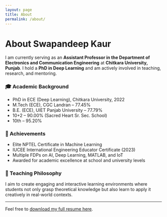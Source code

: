 ```yaml
---
layout: page
title: About
permalink: /about/
---
```


# About Swapandeep Kaur

I am currently serving as an **Assistant Professor in the Department of Electronics and Communication Engineering** at **Chitkara University, Punjab**. I hold a **PhD in Deep Learning** and am actively involved in teaching, research, and mentoring.

### 🎓 Academic Background

- PhD in ECE (Deep Learning), Chitkara University, 2022  
- M.Tech (ECE), CGC Landran – 77.45%  
- B.E. (ECE), UIET Panjab University – 77.79%  
- 10+2 – 90.00% (Sacred Heart Sr. Sec. School)  
- 10th – 95.20%

### 📑 Achievements

- Elite NPTEL Certificate in Machine Learning  
- IUCEE International Engineering Educator Certificate (2023)  
- Multiple FDPs on AI, Deep Learning, MATLAB, and IoT  
- Awarded for academic excellence at school and university levels  

### 🧠 Teaching Philosophy

I aim to create engaging and interactive learning environments where students not only grasp theoretical knowledge but also learn to apply it creatively in real-world contexts.

---

Feel free to [download my full resume here](../assets/resume.pdf).

